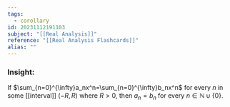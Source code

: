 ```yaml
---
tags:
  - corollary
id: 20231112191103
subject: "[[Real Analysis]]"
reference: "[[Real Analysis Flashcards]]"
alias: ""
---
```

### Insight:
If $\sum_{n=0}^{\infty}a_nx^n=\sum_{n=0}^{\infty}b_nx^n$ for every $n$ in some [[interval]] $(-R, R)$ where $R>0$, then $a_{n}= b_n$ for every $n \in \mathbb{N} \cup \{0\}$.